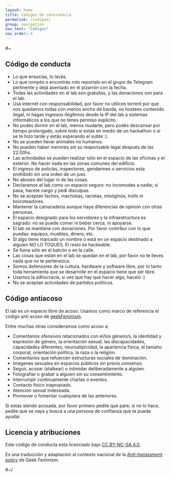 ```yaml
---
layout: home
title: Códigos de convivencia
permalink: /codigos/
group: navigation
nav_text: "Códigos"
nav_order: 4
---
```


#~
     
## Código de conducta

- Lo que ensucias, lo lavás.
- Lo que rompés o encontrás roto reportalo en el grupo de Telegram pertinente y dejá asentado en el pizarrón con la fecha.
- Todas las actividades en el lab son gratuitas, y las donaciones son para el lab.
- Usá internet con responsabilidad, por favor no utilices torrent por que nos quedamos todas con menos ancho de banda, no hostees contenido ilegal, ni hagas ingresos ilegítimos desde la IP del lab a sistemas informáticos a los que no tenes permiso explicito.
- No podés dormir en el lab, menos mudarte, pero podés descansar por tiempo prolongado, sobre todo si estás en medio de un hackathon o si se te hizo tarde y estás esperando el subte :).
- No se pueden llevar animales no humanos.
- No pueden haber menores sin su responsable legal después de las 22:00hs.
- Las actividades se pueden realizar sólo en el espacio de las oficinas y el exterior. No hacer nada en las zonas comunes del edificio.
- El ingreso de policías, inspectores, gendarmes o servicios esta prohibido sin una orden de un juez.
- No abuses del lugar ni de las cosas.
- Declaramos el lab como un espacio seguro: no incomodes a nadie; si pasa, hacete cargo y pedí disculpas.
- No se aceptan fachos, machistas, racistas, misóginos, trolls ni boicoteadores.
- Mantener la camaradería aunque haya diferencias de opinión con otras personas.
- El espacio designado para los servidores y la infraestructura es sagrado: no se puede comer ni beber cerca, ni apoyarse.
- El lab se mantiene con donaciones. Por favor contribuí con lo que puedas: equipos, muebles, dinero, etc.
- Si algo tiene marcado un nombre o está en un espacio destinado a alguien NO LO TOQUES. El resto es hackeable.
- Se fuma sólo en el balcón o en la calle.
- Las cosas que están en el lab se quedan en el lab, por favor no te lleves nada que no te pertenezca.
- Somos defensores de la cultura, hardware y software libre, por lo tanto toda herramienta que se desarrolle en el espacio tiene que ser libre.
- Usamos la adhocracia, si ves que hay que hacer algo, hacelo :)
- No se aceptan actividades de partidos políticos.

## Código antiacoso

El lab es un espacio libre de acoso. Usamos como marco de referencia el código anti acoso de [geekFeminism](https://geekfeminism.wikia.org/wiki/Conference_anti-harassment/Policy).

Entre muchas otras consideramos como acoso a:

- Comentarios ofensivos relacionados con el/los género/s, la identidad y expresión de género, la orientación sexual, las discapacidades, capacidades diferentes, neuroatipicidad, la apariencia física, el tamaño corporal, orientación política, la raza o la religión.
- Comentarios que refuercen estructuras sociales de dominación.
- Imágenes sexuales en espacios públicos sin previo consenso.
- Seguir, acosar (stalkear) o intimidar deliberadamente a alguien.
- Fotografiar o grabar a alguien sin su consentimiento.
- Interrumpir continuamente charlas o eventos.
- Contacto físico inapropiado.
- Atención sexual indeseada.
- Promover o fomentar cualquiera de las anteriores.

Si estas siendo acosada, por favor primero pedile que pare; si no lo hace, pedile que se vaya y
buscá a una persona de confianza que te pueda ayudar.

## Licencia y atribuciones

Este código de conducta esta licenciado bajo
[CC BY-NC-SA 4.0](https://creativecommons.org/licenses/by-nc-sa/4.0/legalcode.es).

Es una traducción y adaptación al contexto nacional de la
 _[Anti-harassment policy](https://geekfeminism.wikia.org/wiki/Conference_anti-harassment/Policy)_
de Geek Feminism.

#~/

